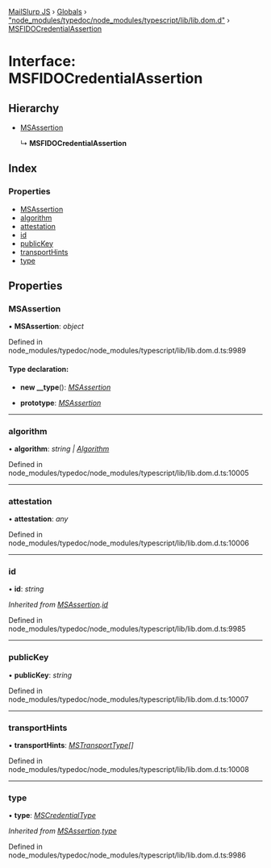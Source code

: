 [MailSlurp JS](../README.md) › [Globals](../globals.md) › ["node_modules/typedoc/node_modules/typescript/lib/lib.dom.d"](../modules/_node_modules_typedoc_node_modules_typescript_lib_lib_dom_d_.md) › [MSFIDOCredentialAssertion](_node_modules_typedoc_node_modules_typescript_lib_lib_dom_d_.msfidocredentialassertion.md)

# Interface: MSFIDOCredentialAssertion

## Hierarchy

* [MSAssertion](_node_modules_typedoc_node_modules_typescript_lib_lib_dom_d_.msassertion.md)

  ↳ **MSFIDOCredentialAssertion**

## Index

### Properties

* [MSAssertion](_node_modules_typedoc_node_modules_typescript_lib_lib_dom_d_.msfidocredentialassertion.md#msassertion)
* [algorithm](_node_modules_typedoc_node_modules_typescript_lib_lib_dom_d_.msfidocredentialassertion.md#algorithm)
* [attestation](_node_modules_typedoc_node_modules_typescript_lib_lib_dom_d_.msfidocredentialassertion.md#attestation)
* [id](_node_modules_typedoc_node_modules_typescript_lib_lib_dom_d_.msfidocredentialassertion.md#id)
* [publicKey](_node_modules_typedoc_node_modules_typescript_lib_lib_dom_d_.msfidocredentialassertion.md#publickey)
* [transportHints](_node_modules_typedoc_node_modules_typescript_lib_lib_dom_d_.msfidocredentialassertion.md#transporthints)
* [type](_node_modules_typedoc_node_modules_typescript_lib_lib_dom_d_.msfidocredentialassertion.md#type)

## Properties

###  MSAssertion

• **MSAssertion**: *object*

Defined in node_modules/typedoc/node_modules/typescript/lib/lib.dom.d.ts:9989

#### Type declaration:

* **new __type**(): *[MSAssertion](_node_modules_typedoc_node_modules_typescript_lib_lib_dom_d_.msassertion.md)*

* **prototype**: *[MSAssertion](_node_modules_typedoc_node_modules_typescript_lib_lib_dom_d_.msassertion.md)*

___

###  algorithm

• **algorithm**: *string | [Algorithm](_node_modules_typedoc_node_modules_typescript_lib_lib_dom_d_.algorithm.md)*

Defined in node_modules/typedoc/node_modules/typescript/lib/lib.dom.d.ts:10005

___

###  attestation

• **attestation**: *any*

Defined in node_modules/typedoc/node_modules/typescript/lib/lib.dom.d.ts:10006

___

###  id

• **id**: *string*

*Inherited from [MSAssertion](_node_modules_typedoc_node_modules_typescript_lib_lib_dom_d_.msassertion.md).[id](_node_modules_typedoc_node_modules_typescript_lib_lib_dom_d_.msassertion.md#id)*

Defined in node_modules/typedoc/node_modules/typescript/lib/lib.dom.d.ts:9985

___

###  publicKey

• **publicKey**: *string*

Defined in node_modules/typedoc/node_modules/typescript/lib/lib.dom.d.ts:10007

___

###  transportHints

• **transportHints**: *[MSTransportType](../modules/_node_modules_typedoc_node_modules_typescript_lib_lib_dom_d_.md#mstransporttype)[]*

Defined in node_modules/typedoc/node_modules/typescript/lib/lib.dom.d.ts:10008

___

###  type

• **type**: *[MSCredentialType](../modules/_node_modules_typedoc_node_modules_typescript_lib_lib_dom_d_.md#mscredentialtype)*

*Inherited from [MSAssertion](_node_modules_typedoc_node_modules_typescript_lib_lib_dom_d_.msassertion.md).[type](_node_modules_typedoc_node_modules_typescript_lib_lib_dom_d_.msassertion.md#type)*

Defined in node_modules/typedoc/node_modules/typescript/lib/lib.dom.d.ts:9986
